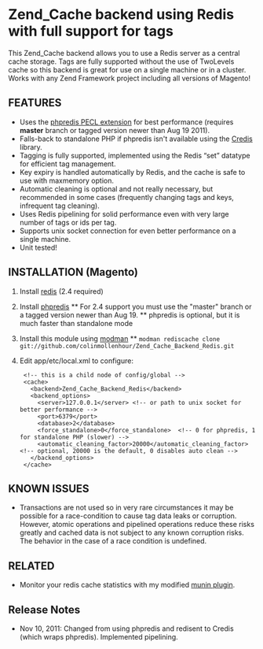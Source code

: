# Zend_Cache backend using Redis with full support for tags

This Zend_Cache backend allows you to use a Redis server as a central cache storage. Tags are fully supported
without the use of TwoLevels cache so this backend is great for use on a single machine or in a cluster.
Works with any Zend Framework project including all versions of Magento!

## FEATURES

 - Uses the [phpredis PECL extension](https://github.com/nicolasff/phpredis) for best performance (requires **master** branch or tagged version newer than Aug 19 2011).
 - Falls-back to standalone PHP if phpredis isn't available using the [Credis](https://github.com/colinmollenhour/credis) library.
 - Tagging is fully supported, implemented using the Redis “set” datatype for efficient tag management.
 - Key expiry is handled automatically by Redis, and the cache is safe to use with maxmemory option.
 - Automatic cleaning is optional and not really necessary, but recommended in some cases (frequently changing tags and keys, infrequent tag cleaning).
 - Uses Redis pipelining for solid performance even with very large number of tags or ids per tag.
 - Supports unix socket connection for even better performance on a single machine.
 - Unit tested!

## INSTALLATION (Magento)

1. Install [redis](http://redis.io/download) (2.4 required)
2. Install [phpredis](https://github.com/nicolasff/phpredis)
** For 2.4 support you must use the "master" branch or a tagged version newer than Aug 19.
** phpredis is optional, but it is much faster than standalone mode
3. Install this module using [modman](http://code.google.com/p/module-manager/)
** `modman rediscache clone git://github.com/colinmollenhour/Zend_Cache_Backend_Redis.git`
4. Edit app/etc/local.xml to configure:

        <!-- this is a child node of config/global -->
        <cache>
          <backend>Zend_Cache_Backend_Redis</backend>
          <backend_options>
            <server>127.0.0.1</server> <!-- or path to unix socket for better performance -->
            <port>6379</port>
            <database>2</database>
            <force_standalone>0</force_standalone>  <!-- 0 for phpredis, 1 for standalone PHP (slower) -->
            <automatic_cleaning_factor>20000</automatic_cleaning_factor> <!-- optional, 20000 is the default, 0 disables auto clean -->
          </backend_options>
        </cache>

## KNOWN ISSUES

 - Transactions are not used so in very rare circumstances it may be possible for a race-condition to cause tag data
   leaks or corruption. However, atomic operations and pipelined operations reduce these risks greatly and cached data
   is not subject to any known corruption risks. The behavior in the case of a race condition is undefined.

## RELATED

 - Monitor your redis cache statistics with my modified [munin plugin](https://gist.github.com/1177716).

## Release Notes

 - Nov 10, 2011: Changed from using phpredis and redisent to Credis (which wraps phpredis). Implemented pipelining.
